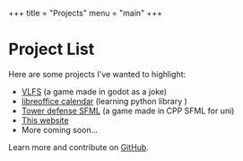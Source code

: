 +++
title = "Projects"
menu = "main"
+++

# Project List


Here are some projects I've wanted to highlight:

* [VLFS](https://github.com/jurando1/vfls) (a game made in godot as a joke)
* [libreoffice calendar](https://github.com/ShinpuU/libreoffice_calendar) (learning python library )
* [Tower defense SFML](https://github.com/ShinpuU/TowerDefense) (a game made in CPP SFML for uni)
* [This website](https://github.com/ShinpuU/shinpumain_hugo)
* More coming soon...


Learn more and contribute on [GitHub](https://github.com/ShinpuU).
